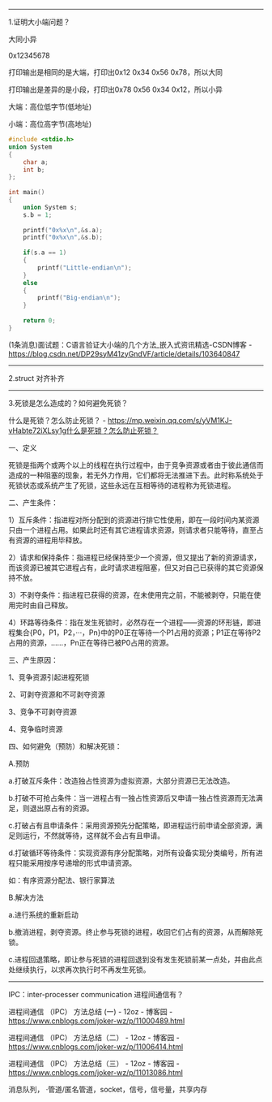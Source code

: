 ----

1.证明大小端问题？

大同小异

0x12345678

打印输出是相同的是大端，打印出0x12 0x34 0x56 0x78，所以大同

打印输出是差异的是小段，打印出0x78 0x56 0x34 0x12，所以小异

大端：高位低字节(低地址)

小端：高位高字节(高地址)

```C
#include <stdio.h>
union System
{
	char a;
	int b;
};
 
int main()
{
    union System s;
	s.b = 1;
	
	printf("0x%x\n",&s.a);
	printf("0x%x\n",&s.b);
	
	if(s.a == 1)
	{
		printf("Little-endian\n");
	}
	else
	{
		printf("Big-endian\n");
	}
	  
    return 0;
}
```

(1条消息)面试题：C语言验证大小端的几个方法_嵌入式资讯精选-CSDN博客 - https://blog.csdn.net/DP29syM41zyGndVF/article/details/103640847

---

2.struct 对齐补齐

---

3.死锁是怎么造成的？如何避免死锁？

什么是死锁？怎么防止死锁？ - https://mp.weixin.qq.com/s/yVM1KJ-vHabte72iXLsy1g什么是死锁？怎么防止死锁？

一、定义

死锁是指两个或两个以上的线程在执行过程中，由于竞争资源或者由于彼此通信而造成的一种阻塞的现象，若无外力作用，它们都将无法推进下去。此时称系统处于死锁状态或系统产生了死锁，这些永远在互相等待的进程称为死锁进程。

二、产生条件：

1）互斥条件：指进程对所分配到的资源进行排它性使用，即在一段时间内某资源只由一个进程占用。如果此时还有其它进程请求资源，则请求者只能等待，直至占有资源的进程用毕释放。

2）请求和保持条件：指进程已经保持至少一个资源，但又提出了新的资源请求，而该资源已被其它进程占有，此时请求进程阻塞，但又对自己已获得的其它资源保持不放。

3）不剥夺条件：指进程已获得的资源，在未使用完之前，不能被剥夺，只能在使用完时由自己释放。

4）环路等待条件：指在发生死锁时，必然存在一个进程——资源的环形链，即进程集合{P0，P1，P2，···，Pn}中的P0正在等待一个P1占用的资源；P1正在等待P2占用的资源，……，Pn正在等待已被P0占用的资源。

三、产生原因：

1、竞争资源引起进程死锁

2、可剥夺资源和不可剥夺资源

3、竞争不可剥夺资源

4、竞争临时资源

四、如何避免（预防）和解决死锁：

A.预防

a.打破互斥条件：改造独占性资源为虚拟资源，大部分资源已无法改造。

b.打破不可抢占条件：当一进程占有一独占性资源后又申请一独占性资源而无法满足，则退出原占有的资源。

c.打破占有且申请条件：采用资源预先分配策略，即进程运行前申请全部资源，满足则运行，不然就等待，这样就不会占有且申请。

d.打破循环等待条件：实现资源有序分配策略，对所有设备实现分类编号，所有进程只能采用按序号递增的形式申请资源。

如：有序资源分配法、银行家算法

B.解决方法

a.进行系统的重新启动

b.撤消进程，剥夺资源。终止参与死锁的进程，收回它们占有的资源，从而解除死锁。

c.进程回退策略，即让参与死锁的进程回退到没有发生死锁前某一点处，并由此点处继续执行，以求再次执行时不再发生死锁。

---------------------

IPC：inter-processer communication 进程间通信有？

进程间通信 （IPC） 方法总结 (一) - 12oz - 博客园 - https://www.cnblogs.com/joker-wz/p/11000489.html

进程间通信 （IPC） 方法总结（二） - 12oz - 博客园 - https://www.cnblogs.com/joker-wz/p/11006414.html

进程间通信 （IPC） 方法总结（三） - 12oz - 博客园 - https://www.cnblogs.com/joker-wz/p/11013086.html

消息队列，											·管道/匿名管道，socket，信号，信号量，共享内存